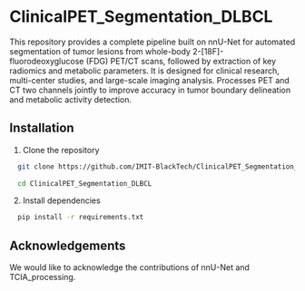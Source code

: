 # ClinicalPET_Segmentation_DLBCL
This repository provides a complete pipeline built on nnU-Net for automated segmentation of tumor lesions from whole-body 2-[18F]-fluorodeoxyglucose (FDG) PET/CT scans, followed by extraction of key radiomics and metabolic parameters. It is designed for clinical research, multi-center studies, and large-scale imaging analysis. Processes PET and CT two channels jointly to improve accuracy in tumor boundary delineation and metabolic activity detection.


## Installation
1. Clone the repository

```bash
  git clone https://github.com/IMIT-BlackTech/ClinicalPET_Segmentation_DLBCL.git 
  
  cd ClinicalPET_Segmentation_DLBCL
```

2. Install dependencies

```bash
  pip install -r requirements.txt
```

## Acknowledgements
We would like to acknowledge the contributions of nnU-Net and TCIA_processing.
